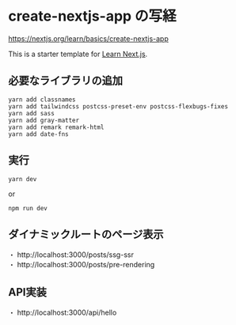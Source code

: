 # create-nextjs-app の写経   
https://nextjs.org/learn/basics/create-nextjs-app   


This is a starter template for [Learn Next.js](https://nextjs.org/learn).

## 必要なライブラリの追加   
```
yarn add classnames   
yarn add tailwindcss postcss-preset-env postcss-flexbugs-fixes   
yarn add sass   
yarn add gray-matter
yarn add remark remark-html
yarn add date-fns
```


## 実行
```
yarn dev
```
 or
```
npm run dev
```

## ダイナミックルートのページ表示   
・ http://localhost:3000/posts/ssg-ssr   
・ http://localhost:3000/posts/pre-rendering   

## API実装
・ http://localhost:3000/api/hello
